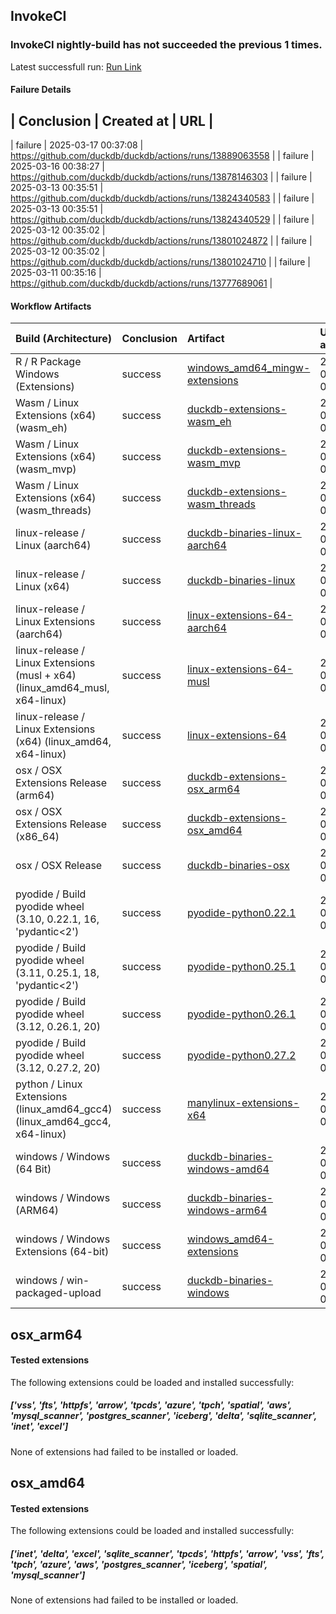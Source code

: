 ## InvokeCI
### InvokeCI nightly-build has not succeeded the previous **1** times.
Latest successfull run: [ Run Link ](https://github.com/duckdb/duckdb/actions/runs/13889063449)

#### Failure Details
| Conclusion   | Created at          | URL                                                       |
--------------------------------------------------------------------------------------------------
| failure      | 2025-03-17 00:37:08 | https://github.com/duckdb/duckdb/actions/runs/13889063558 |
| failure      | 2025-03-16 00:38:27 | https://github.com/duckdb/duckdb/actions/runs/13878146303 |
| failure      | 2025-03-13 00:35:51 | https://github.com/duckdb/duckdb/actions/runs/13824340583 |
| failure      | 2025-03-13 00:35:51 | https://github.com/duckdb/duckdb/actions/runs/13824340529 |
| failure      | 2025-03-12 00:35:02 | https://github.com/duckdb/duckdb/actions/runs/13801024872 |
| failure      | 2025-03-12 00:35:02 | https://github.com/duckdb/duckdb/actions/runs/13801024710 |
| failure      | 2025-03-11 00:35:16 | https://github.com/duckdb/duckdb/actions/runs/13777689061 |

#### Workflow Artifacts
| Build (Architecture)                                                        | Conclusion   | Artifact                                                                                                         | Uploaded at         |
|:----------------------------------------------------------------------------|:-------------|:-----------------------------------------------------------------------------------------------------------------|:--------------------|
| R / R Package Windows (Extensions)                                          | success      | [windows_amd64_mingw-extensions](https://github.com/duckdb/duckdb/actions/runs/13889063558/artifacts/2761571597) | 2025-03-17 01:52:51 |
| Wasm / Linux Extensions (x64) (wasm_eh)                                     | success      | [duckdb-extensions-wasm_eh](https://github.com/duckdb/duckdb/actions/runs/13889063558/artifacts/2761454806)      | 2025-03-17 01:08:00 |
| Wasm / Linux Extensions (x64) (wasm_mvp)                                    | success      | [duckdb-extensions-wasm_mvp](https://github.com/duckdb/duckdb/actions/runs/13889063558/artifacts/2761460027)     | 2025-03-17 01:10:01 |
| Wasm / Linux Extensions (x64) (wasm_threads)                                | success      | [duckdb-extensions-wasm_threads](https://github.com/duckdb/duckdb/actions/runs/13889063558/artifacts/2761462115) | 2025-03-17 01:10:45 |
| linux-release / Linux (aarch64)                                             | success      | [duckdb-binaries-linux-aarch64](https://github.com/duckdb/duckdb/actions/runs/13889063558/artifacts/2761581578)  | 2025-03-17 01:56:42 |
| linux-release / Linux (x64)                                                 | success      | [duckdb-binaries-linux](https://github.com/duckdb/duckdb/actions/runs/13889063558/artifacts/2761597501)          | 2025-03-17 02:02:59 |
| linux-release / Linux Extensions (aarch64)                                  | success      | [linux-extensions-64-aarch64](https://github.com/duckdb/duckdb/actions/runs/13889063558/artifacts/2761679692)    | 2025-03-17 02:31:23 |
| linux-release / Linux Extensions (musl + x64) (linux_amd64_musl, x64-linux) | success      | [linux-extensions-64-musl](https://github.com/duckdb/duckdb/actions/runs/13889063558/artifacts/2761615777)       | 2025-03-17 02:10:09 |
| linux-release / Linux Extensions (x64) (linux_amd64, x64-linux)             | success      | [linux-extensions-64](https://github.com/duckdb/duckdb/actions/runs/13889063558/artifacts/2761453064)            | 2025-03-17 01:07:18 |
| osx / OSX Extensions Release (arm64)                                        | success      | [duckdb-extensions-osx_arm64](https://github.com/duckdb/duckdb/actions/runs/13889063558/artifacts/2761563592)    | 2025-03-17 01:49:42 |
| osx / OSX Extensions Release (x86_64)                                       | success      | [duckdb-extensions-osx_amd64](https://github.com/duckdb/duckdb/actions/runs/13889063558/artifacts/2761644348)    | 2025-03-17 02:19:34 |
| osx / OSX Release                                                           | success      | [duckdb-binaries-osx](https://github.com/duckdb/duckdb/actions/runs/13889063558/artifacts/2761603671)            | 2025-03-17 02:05:21 |
| pyodide / Build pyodide wheel (3.10, 0.22.1, 16, 'pydantic<2')              | success      | [pyodide-python0.22.1](https://github.com/duckdb/duckdb/actions/runs/13889063558/artifacts/2761421536)           | 2025-03-17 00:54:23 |
| pyodide / Build pyodide wheel (3.11, 0.25.1, 18, 'pydantic<2')              | success      | [pyodide-python0.25.1](https://github.com/duckdb/duckdb/actions/runs/13889063558/artifacts/2761416490)           | 2025-03-17 00:52:28 |
| pyodide / Build pyodide wheel (3.12, 0.26.1, 20)                            | success      | [pyodide-python0.26.1](https://github.com/duckdb/duckdb/actions/runs/13889063558/artifacts/2761416680)           | 2025-03-17 00:52:33 |
| pyodide / Build pyodide wheel (3.12, 0.27.2, 20)                            | success      | [pyodide-python0.27.2](https://github.com/duckdb/duckdb/actions/runs/13889063558/artifacts/2761417452)           | 2025-03-17 00:52:52 |
| python / Linux Extensions (linux_amd64_gcc4) (linux_amd64_gcc4, x64-linux)  | success      | [manylinux-extensions-x64](https://github.com/duckdb/duckdb/actions/runs/13889063558/artifacts/2761513608)       | 2025-03-17 01:31:42 |
| windows / Windows (64 Bit)                                                  | success      | [duckdb-binaries-windows-amd64](https://github.com/duckdb/duckdb/actions/runs/13889063558/artifacts/2761502056)  | 2025-03-17 01:27:23 |
| windows / Windows (ARM64)                                                   | success      | [duckdb-binaries-windows-arm64](https://github.com/duckdb/duckdb/actions/runs/13889063558/artifacts/2761650998)  | 2025-03-17 02:21:42 |
| windows / Windows Extensions (64-bit)                                       | success      | [windows_amd64-extensions](https://github.com/duckdb/duckdb/actions/runs/13889063558/artifacts/2761845473)       | 2025-03-17 03:21:53 |
| windows / win-packaged-upload                                               | success      | [duckdb-binaries-windows](https://github.com/duckdb/duckdb/actions/runs/13889063558/artifacts/2761660500)        | 2025-03-17 02:24:55 |

## osx_arm64

#### Tested extensions
The following extensions could be loaded and installed successfully:
##### ['vss', 'fts', 'httpfs', 'arrow', 'tpcds', 'azure', 'tpch', 'spatial', 'aws', 'mysql_scanner', 'postgres_scanner', 'iceberg', 'delta', 'sqlite_scanner', 'inet', 'excel']
None of extensions had failed to be installed or loaded.

## osx_amd64

#### Tested extensions
The following extensions could be loaded and installed successfully:
##### ['inet', 'delta', 'excel', 'sqlite_scanner', 'tpcds', 'httpfs', 'arrow', 'vss', 'fts', 'tpch', 'azure', 'aws', 'postgres_scanner', 'iceberg', 'spatial', 'mysql_scanner']
None of extensions had failed to be installed or loaded.

